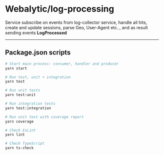 # Webalytic/log-processing

Service subscribe on events from log-collector service, handle all hits, create and update sessions, parse Geo, User-Agent etc.., and as result sending events **LogProcessed**

---
## Package.json scripts

```bash
# Start main process: consumer, handler and producer 
yarn start

# Run test, unit + integration
yarn test

# Run unit tests
yarn test:unit

# Run integration tests
yarn test:integration

# Run unit test with coverage report 
yarn coverage

# Check EsLint
yarn lint

# Check TypeScript
yarn ts-check
```
